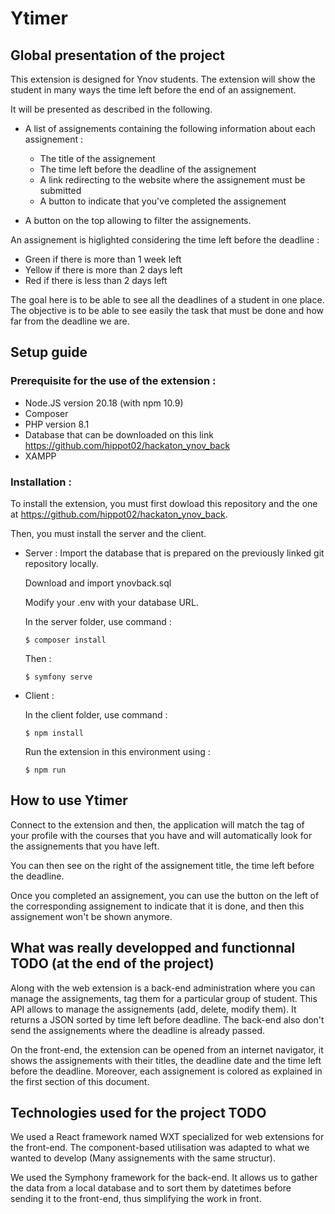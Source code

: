 # Ytimer 

## Global presentation of the project


This extension is designed for Ynov students.
The extension will show the student in many ways the time left before the end of an assignement.

It will be presented as described in the following. 

- A list of assignements containing the following information about each assignement :
    - The title of the assignement
    - The time left before the deadline of the assignement
    - A link redirecting to the website where the assignement must be submitted
    - A button to indicate that you've completed the assignement

- A button on the top allowing to filter the assignements. 

An assignement is higlighted considering the time left before the deadline : 
- Green if there is more than 1 week left 
- Yellow if there is more than 2 days left 
- Red if there is less than 2 days left 


The goal here is to be able to see all the deadlines of a student in one place. The objective is to be able to see easily the task that must be done and how far from the deadline we are. 


## Setup guide 

### Prerequisite for the use of the extension :

- Node.JS version 20.18 (with npm 10.9)
- Composer
- PHP version 8.1
- Database that can be downloaded on this link https://github.com/hippot02/hackaton_ynov_back
- XAMPP 

### Installation : 

To install the extension, you must first dowload this repository and the one at https://github.com/hippot02/hackaton_ynov_back.

Then, you must install the server and the client.

- Server :
    Import the database that is prepared on the previously linked git repository locally.

    Download and import ynovback.sql

    Modify your .env with your database URL. 

    In the server folder, use command :
    ```
    $ composer install
    ``` 

    Then :
    ```
    $ symfony serve
    ```
    

- Client : 

    In the client folder, use command :
    ```
    $ npm install
    ``` 

    Run the extension in this environment using :
    ```
    $ npm run
    ```  

## How to use Ytimer  

Connect to the extension and then, the application will match the tag of your profile with the courses that you have and will automatically look for the assignements that you have left. 

You can then see on the right of the assignement title, the time left before the deadline.

Once you completed an assignement, you can use the button on the left of the corresponding assignement to indicate that it is done, and then this assignement won't be shown anymore.

## What was really developped and functionnal TODO (at the end of the project)

Along with the web extension is a back-end administration where you can manage the assignements, tag them for a particular group of student. This API allows to manage the assignements (add, delete, modify them). It returns a JSON sorted by time left before deadline. The back-end also don't send the assignements where the deadline is already passed. 

On the front-end, the extension can be opened from an internet navigator, it shows the assignements with their titles, the deadline date and the time left before the deadline. Moreover, each assignement is colored as explained in the first section of this document.



## Technologies used for the project TODO

We used a React framework named WXT specialized for web extensions for the front-end. The component-based utilisation was adapted to what we wanted to develop (Many assignements with the same structur).

We used the Symphony framework for the back-end. It allows us to gather the data from a local database and to sort them by datetimes before sending it to the front-end, thus simplifying the work in front. 
